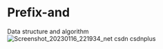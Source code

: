 # Prefix-and
Data structure and algorithm
![Screenshot_20230116_221934_net csdn csdnplus](https://user-images.githubusercontent.com/121226086/212796159-52a5c232-c687-4757-b59a-e460c87a42c2.jpg)

